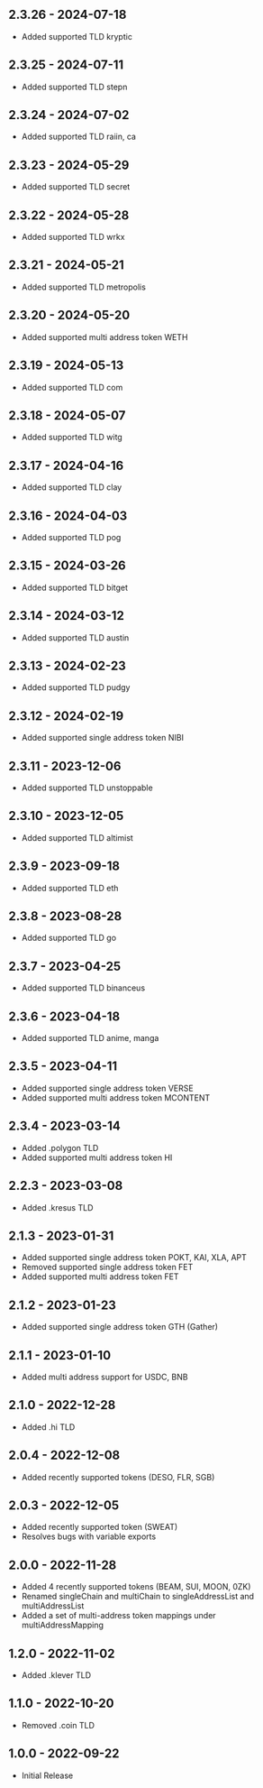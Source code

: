 ## 2.3.26 - 2024-07-18

- Added supported TLD kryptic

## 2.3.25 - 2024-07-11

- Added supported TLD stepn

## 2.3.24 - 2024-07-02

- Added supported TLD raiin, ca

## 2.3.23 - 2024-05-29

- Added supported TLD secret

## 2.3.22 - 2024-05-28

- Added supported TLD wrkx

## 2.3.21 - 2024-05-21

- Added supported TLD metropolis

## 2.3.20 - 2024-05-20

- Added supported multi address token WETH

## 2.3.19 - 2024-05-13

- Added supported TLD com

## 2.3.18 - 2024-05-07

- Added supported TLD witg

## 2.3.17 - 2024-04-16

- Added supported TLD clay

## 2.3.16 - 2024-04-03

- Added supported TLD pog

## 2.3.15 - 2024-03-26

- Added supported TLD bitget

## 2.3.14 - 2024-03-12

- Added supported TLD austin

## 2.3.13 - 2024-02-23

- Added supported TLD pudgy

## 2.3.12 - 2024-02-19

- Added supported single address token NIBI

## 2.3.11 - 2023-12-06

- Added supported TLD unstoppable

## 2.3.10 - 2023-12-05

- Added supported TLD altimist

## 2.3.9 - 2023-09-18

- Added supported TLD eth

## 2.3.8 - 2023-08-28

- Added supported TLD go

## 2.3.7 - 2023-04-25

- Added supported TLD binanceus

## 2.3.6 - 2023-04-18

- Added supported TLD anime, manga

## 2.3.5 - 2023-04-11

- Added supported single address token VERSE
- Added supported multi address token MCONTENT

## 2.3.4 - 2023-03-14

- Added .polygon TLD
- Added supported multi address token HI

## 2.2.3 - 2023-03-08

- Added .kresus TLD

## 2.1.3 - 2023-01-31

- Added supported single address token POKT, KAI, XLA, APT
- Removed supported single address token FET
- Added supported multi address token FET

## 2.1.2 - 2023-01-23

- Added supported single address token GTH (Gather)

## 2.1.1 - 2023-01-10

- Added multi address support for USDC, BNB

## 2.1.0 - 2022-12-28

- Added .hi TLD

## 2.0.4 - 2022-12-08

- Added recently supported tokens (DESO, FLR, SGB)

## 2.0.3 - 2022-12-05

- Added recently supported token (SWEAT)
- Resolves bugs with variable exports

## 2.0.0 - 2022-11-28

- Added 4 recently supported tokens (BEAM, SUI, MOON, 0ZK)
- Renamed singleChain and multiChain to singleAddressList and multiAddressList
- Added a set of multi-address token mappings under multiAddressMapping

## 1.2.0 - 2022-11-02

- Added .klever TLD

## 1.1.0 - 2022-10-20

- Removed .coin TLD

## 1.0.0 - 2022-09-22

- Initial Release
